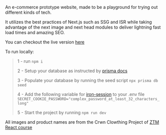 An e-commerce prototype website, made to be a playground for trying out different kinds of tech.

It utilizes the best practices of Next.js such as SSG and ISR while taking advantage of the next image and next head modules to deliver lightning fast load times and amazing SEO.

You can checkout the live version [here](https://clothingshop.pejmanghavami.com/)

To run locally:

> 1 - run `npm i`
>
> 2 - Setup your database as instructed by [prisma docs](https://www.prisma.io/docs/getting-started/setup-prisma/add-to-existing-project/relational-databases/connect-your-database-typescript-postgres)
>
> 3 - Populate your database by running the seed script `npx prisma db seed`
>
> 4 - Add the following variable for [iron-session](https://github.com/vvo/iron-session) to your .env file
> `SECRET_COOKIE_PASSWORD="complex_password_at_least_32_characters_long"`
>
> 5 - Start the project by running `npm run dev`

All images and product names are from the Crwn Clowthing Project of [ZTM React course](https://www.udemy.com/course/complete-react-developer-zero-to-mastery/)
